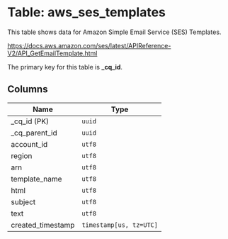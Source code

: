 # Table: aws_ses_templates

This table shows data for Amazon Simple Email Service (SES) Templates.

https://docs.aws.amazon.com/ses/latest/APIReference-V2/API_GetEmailTemplate.html

The primary key for this table is **_cq_id**.

## Columns

| Name          | Type          |
| ------------- | ------------- |
|_cq_id (PK)|`uuid`|
|_cq_parent_id|`uuid`|
|account_id|`utf8`|
|region|`utf8`|
|arn|`utf8`|
|template_name|`utf8`|
|html|`utf8`|
|subject|`utf8`|
|text|`utf8`|
|created_timestamp|`timestamp[us, tz=UTC]`|